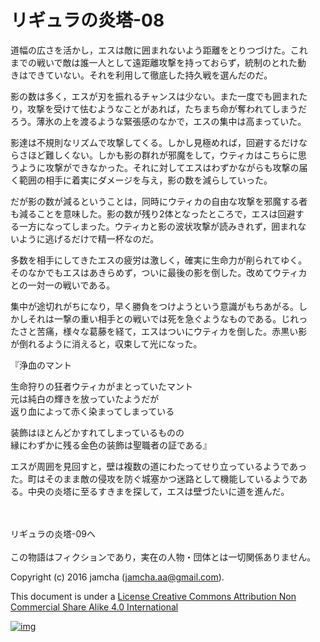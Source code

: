# リギュラの炎塔-08

道幅の広さを活かし，エスは敵に囲まれないよう距離をとりつづけた。これ  
までの戦いで敵は誰一人として遠距離攻撃を持っておらず，統制のとれた動  
きはできていない。それを利用して徹底した持久戦を選んだのだ。  

影の数は多く，エスが刃を振れるチャンスは少ない。また一度でも囲まれた  
り，攻撃を受けて怯むようなことがあれば，たちまち命が奪われてしまうだ  
ろう。薄氷の上を渡るような緊張感のなかで，エスの集中は高まっていた。  

影達は不規則なリズムで攻撃してくる。しかし見極めれば，回避するだけな  
らさほど難しくない。しかも影の群れが邪魔をして，ウティカはこちらに思  
うように攻撃ができなかった。それに対してエスはわずかながらも攻撃の届  
く範囲の相手に着実にダメージを与え，影の数を減らしていった。  

だが影の数が減るということは，同時にウティカの自由な攻撃を邪魔する者  
も減ることを意味した。影の数が残り2体となったところで，エスは回避す  
る一方になってしまった。ウティカと影の波状攻撃が読みきれず，囲まれな  
いように逃げるだけで精一杯なのだ。  

多数を相手にしてきたエスの疲労は激しく，確実に生命力が削られてゆく。  
そのなかでもエスはあきらめず，ついに最後の影を倒した。改めてウティカ  
との一対一の戦いである。  

集中が途切れがちになり，早く勝負をつけようという意識がもちあがる。し  
かしそれは一撃の重い相手との戦いでは死を急ぐようなものである。じれっ  
たさと苦痛，様々な葛藤を経て，エスはついにウティカを倒した。赤黒い影  
が倒れるように消えると，収束して光になった。  

『浄血のマント  

生命狩りの狂者ウティカがまとっていたマント  
元は純白の輝きを放っていたようだが  
返り血によって赤く染まってしまっている  

装飾はほとんどかすれてしまっているものの  
縁にわずかに残る金色の装飾は聖職者の証である』  

エスが周囲を見回すと，壁は複数の道にわたってせり立っているようであっ  
た。町はそのまま敵の侵攻を防ぐ城塞かつ迷路として機能しているようであ  
る。中央の炎塔に至るすきまを探して，エスは壁づたいに道を進んだ。  

<br>  
<br>  
リギュラの炎塔-09へ  

<br>  
<br>  
この物語はフィクションであり，実在の人物・団体とは一切関係ありません。  

Copyright (c) 2016 jamcha (jamcha.aa@gmail.com).  

This document is under a [License Creative Commons Attribution Non Commercial Share Alike 4.0 International](http://creativecommons.org/licenses/by-nc-sa/4.0/deed)  

[![img](http://i.creativecommons.org/l/by-nc-sa/3.0/80x15.png)](http://creativecommons.org/licenses/by-nc-sa/4.0/deed)